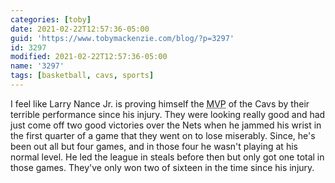 ```yaml
---
categories: [toby]
date: 2021-02-22T12:57:36-05:00
guid: 'https://www.tobymackenzie.com/blog/?p=3297'
id: 3297
modified: 2021-02-22T12:57:36-05:00
name: '3297'
tags: [basketball, cavs, sports]
---
```


I feel like Larry Nance Jr. is proving himself the <abbr title="most valuable player">MVP</abbr> of the Cavs by their terrible performance since his injury.<!--more-->  They were looking really good and had just come off two good victories over the Nets when he jammed his wrist in the first quarter of a game that they went on to lose miserably.  Since, he's been out all but four games, and in those four he wasn't playing at his normal level.  He led the league in steals before then but only got one total in those games.  They've only won two of sixteen in the time since his injury.
